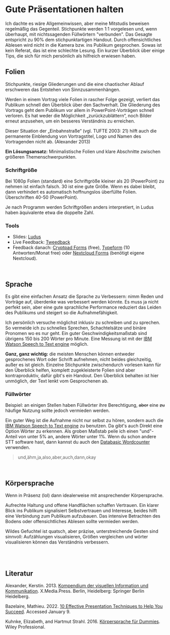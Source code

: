 # Gute Präsentationen halten

Ich dachte es wäre Allgemeinwissen, aber meine Mitstudis beweisen regelmäßig das Gegenteil. Stichpunkte werden 1:1 vorgelesen und, wenn überhaupt, mit nichtssagenden Füllwörtern "verbunden". Das Gesagte entspricht zu 90% dem stichpunktartigen Handout. Durch offensichtliches Ablesen wird nicht in die Kamera bzw. ins Publikum gesprochen. Sowas ist kein Referat, das ist eine schlechte Lesung. Ein kurzer Überblick über einige Tips, die sich für mich persönlich als hilfreich erwiesen haben.

## Folien

Stichpunkte, riesige Gliederungen und die eine chaotischer Ablauf erschweren das Entstehen von Sinnzusammenhängen. 

Werden in einem Vortrag viele Folien in rascher Folge gezeigt, verliert das Publikum schnell den Überblick über den Sachverhalt. Die Gliederung des Vortrags geht dem Publikum vor allem in PowerPoint-Vorträgen schnell verloren. Es hat weder die Möglichkeit „zurückzublättern“, noch Bilder erneut anzusehen, um ein besseres Verständnis zu erreichen.

Dieser Situation der „Einbahnstraße“ (vgl. TUFTE 2003: 21) hilft auch die permanente Einblendung von Vortragstitel, Logo und Namen des Vortragenden nicht ab. (Alexander 2013)

**Ein Lösungsansatz:** Minimalistische Folien und klare Abschnitte zwischen größeren Themenschwerpunkten.

### Schriftgröße

Bei 1080p Folien (standard) eine Schriftgröße kleiner als 20 (PowerPoint) zu nehmen ist einfach falsch. 30 ist eine gute Größe. Wenn es dabei bleibt, dann verhindert es automatisch hoffnungslos überfüllte Folien. Überschriften 40-50 (PowerPoint).

Je nach Programm werden Schriftgrößen anders interpretiert, in Ludus haben äquivalente etwa die doppelte Zahl. 

### Tools

- Slides: [Ludus](https://ludus.one)
- Live Feedback: [Tweedback](https://tweedback.de/)
- Feedback danach: [Cryptpad Forms](https://cryptpad.fr/form) (free), [Typeform](https://www.typeform.com/) (10 Antworten/Monat free) oder [Nextcloud Forms](https://apps.nextcloud.com/apps/forms) (benötigt eigene Nextcloud).

<br/>

## Sprache

Es gibt eine einfachen Ansatz die Sprache zu Verbessern: nimm Reden und Vorträge auf, überdenke was verbessert werden könnte. Es muss ja nicht perfekt sein, aber eine gute sprachliche Performance reduziert das Leiden des Publikums und steigert so die Aufnahmefähigkeit. 

Ich persönlich versuche möglichst inklusiv zu schreiben und zu sprechen. So vermeide ich zu schnelles Sprechen, Schachtelsätze und binäre Pronomen wo es nur geht. Ein guter Geschwindigkeitsmaßstab sind übrigens 150 bis 200 Wörter pro Minute. Eine Messung ist mit der [IBM Watson Speech to Text engine](https://speech-to-text-demo.ng.bluemix.net/) möglich.

**Ganz, ganz wichtig:** die meisten Menschen  können entweder gesprochenes Wort oder Schrift aufnehmen, nicht beides gleichzeitig, außer es ist gleich. Einzelne Stichpunkte zwischendurch vorlesen kann für den Überblick helfen, komplett zugekleisterte Folien sind aber kontraproduktiv, dafür gibt's ein Handout. Den Überblick behalten ist hier unmöglich, der Text lenkt vom Gesprochenen ab.

### Füllwörter

Beispiel: an einigen Stellen haben Füllwörter ihre Berechtigung, ~~aber~~ eine ~~zu~~ häufige Nutzung sollte jedoch vermieden werden.

Ein guter Weg ist die Aufnahme nicht nur selbst zu hören, sondern auch die [IBM Watson Speech to Text engine](https://speech-to-text-demo.ng.bluemix.net/) zu benutzen. Da gibt's auch Direkt eine Option Wörter zu erkennen. Als groben Maßstab peile ich einen "und"-Anteil von unter 5% an, andere Wörter unter 1%. Wenn du schon andere STT software hast, dann kannst du auch den [Databasic Wordcounter](https://databasic.io/en/wordcounter/#paste) verwenden.

> und,ähm,ja,also,aber,auch,dann,okay

<br/>

## Körpersprache

Wenn in Präsenz (lol) dann idealerweise mit ansprechender Körpersprache. 

Aufrechte Haltung und offene Handflächen schaffen Vertrauen. Ein klarer Blick ins Publikum signalisiert Selbstvertrauen und Interesse, beides hilft eine Verbindung zum Publikum aufzubauen. Das intensive Betrachten des Bodens oder offensichtliches Ablesen sollte vermieden werden. 

Wildes Gefuchtel ist quatsch, aber präzise, unterstreichende Gesten sind sinnvoll: Aufzählungen visualisieren, Größen vergleichen und wörter visualisieren können das Verständnis verbessern. 

<br/><br/>

## Literatur

Alexander, Kerstin. 2013. [Kompendium der visuellen Information und Kommunikation](https://doi.org/10.1007/978-3-642-35450-2). X.Media.Press. Berlin, Heidelberg: Springer Berlin Heidelberg.

Bazelaire, Mathieu. 2022. [10 Effective Presentation Techniques to Help You Succeed](https://blog.ludus.one/10-effective-presentation-techniques-to-help-you-succeed). Accessed January 9.

Kuhnke, Elizabeth, and Hartmut Strahl. 2016. [Körpersprache für Dummies](https://duckduckgo.com/?t=ffab&q=k%C3%B6rpersprache+f%C3%BCr+dummies&ia=web). Wiley Professional.